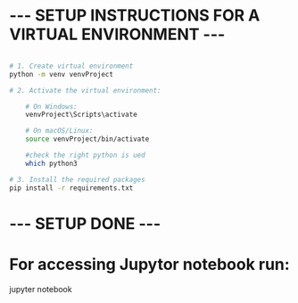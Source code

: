 
# --- SETUP INSTRUCTIONS FOR A VIRTUAL ENVIRONMENT ---

```bash

# 1. Create virtual environment
python -m venv venvProject

# 2. Activate the virtual environment:

    # On Windows:
    venvProject\Scripts\activate

    # On macOS/Linux:
    source venvProject/bin/activate

    #check the right python is ued
    which python3

# 3. Install the required packages
pip install -r requirements.txt

```

# --- SETUP DONE ---


# For accessing Jupytor notebook run:
jupyter notebook